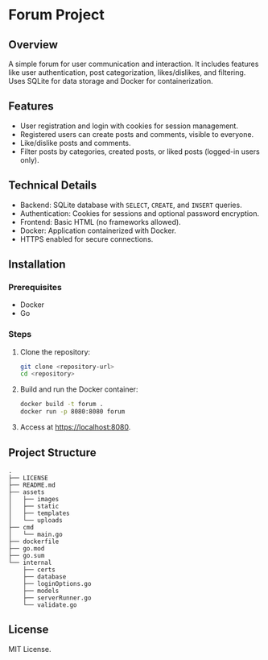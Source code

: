 # Forum Project

## Overview
A simple forum for user communication and interaction. It includes features like user authentication, post categorization, likes/dislikes, and filtering. Uses SQLite for data storage and Docker for containerization.

## Features
- User registration and login with cookies for session management.
- Registered users can create posts and comments, visible to everyone.
- Like/dislike posts and comments.
- Filter posts by categories, created posts, or liked posts (logged-in users only).

## Technical Details
- Backend: SQLite database with `SELECT`, `CREATE`, and `INSERT` queries.
- Authentication: Cookies for sessions and optional password encryption.
- Frontend: Basic HTML (no frameworks allowed).
- Docker: Application containerized with Docker.
- HTTPS enabled for secure connections.

## Installation
### Prerequisites
- Docker
- Go

### Steps
1. Clone the repository:
   ```bash
   git clone <repository-url>
   cd <repository>
   ```
2. Build and run the Docker container:
   ```bash
   docker build -t forum .
   docker run -p 8080:8080 forum
   ```
3. Access at [https://localhost:8080](https://localhost:8080).

## Project Structure
```plaintext
.
├── LICENSE
├── README.md
├── assets
│   ├── images
│   ├── static
│   ├── templates
│   └── uploads
├── cmd
│   └── main.go
├── dockerfile
├── go.mod
├── go.sum
└── internal
    ├── certs
    ├── database
    ├── loginOptions.go
    ├── models
    ├── serverRunner.go
    └── validate.go
```

## License
MIT License.